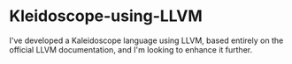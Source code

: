 # Kleidoscope-using-LLVM
I've developed a Kaleidoscope language using LLVM, based entirely on the official LLVM documentation, and I'm looking to enhance it further.
